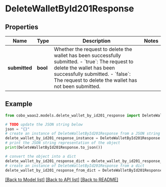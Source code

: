 # DeleteWalletById201Response


## Properties

Name | Type | Description | Notes
------------ | ------------- | ------------- | -------------
**submitted** | **bool** | Whether the request to delete the wallet has been successfully submitted. - &#x60;true&#x60;: The request to delete the wallet has been successfully submitted. - &#x60;false&#x60;: The request to delete the wallet has not been submitted.  | 

## Example

```python
from cobo_waas2.models.delete_wallet_by_id201_response import DeleteWalletById201Response

# TODO update the JSON string below
json = "{}"
# create an instance of DeleteWalletById201Response from a JSON string
delete_wallet_by_id201_response_instance = DeleteWalletById201Response.from_json(json)
# print the JSON string representation of the object
print(DeleteWalletById201Response.to_json())

# convert the object into a dict
delete_wallet_by_id201_response_dict = delete_wallet_by_id201_response_instance.to_dict()
# create an instance of DeleteWalletById201Response from a dict
delete_wallet_by_id201_response_from_dict = DeleteWalletById201Response.from_dict(delete_wallet_by_id201_response_dict)
```
[[Back to Model list]](../README.md#documentation-for-models) [[Back to API list]](../README.md#documentation-for-api-endpoints) [[Back to README]](../README.md)


